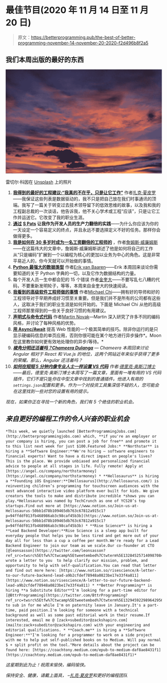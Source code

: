# 最佳节目(2020 年 11 月 14 日至 11 月 20 日)

> 原文：<https://betterprogramming.pub/the-best-of-better-programming-november-14-november-20-2020-f2d496b8f2a5>

## 我们本周出版的最好的东西

![](img/2658e84b599059c619b763caf9a51ce7.png)

雷切尔·科因在 [Unsplash](https://unsplash.com?utm_source=medium&utm_medium=referral) 上的照片

1.  [**我得到的最好的工程建议:“我真的不在乎，只是让它工作”**](https://medium.com/p/2e238f0cf908) 作者[扎克·夏皮罗](https://medium.com/@zackshapiro)——我保证这些列表是数据驱动的，我不只是把自己放在我们时事通讯的顶端。我写了一篇关于转变过去技术领导留下的低效思维的故事，以及我和我的工程副总裁的一次谈话，他告诉我，他不关心学术或工程“应该”，只是让它工作并运送它。它改变了我的职业生涯。
2.  [**通过**](https://medium.com/p/70375a5f0c33) **[S Pats](https://medium.com/@mangobreeze) 让我作为开发人员的生产力翻倍的实践**——为什么你应该为你的一天设定一个容易定义的终点，并且永远不要选择定义不好的任务。那样你会做得更多。
3.  [**我是如何在 30 多岁时成为一名工资翻倍的工程师的**](https://medium.com/p/ed4b6b62d4ac) ，作者[詹姆斯·威廉姆斯](https://medium.com/@jdubyou)——在这篇伟大的文章中，詹姆斯·威廉姆斯讲述了他是如何将自己的工作从“只是编码”扩展到一个以编程为核心的更加以业务为中心的角色。这是非常平易近人的，你今天就可以开始做的事情。
4.  [**Python 最强大的数据类型**](https://medium.com/p/89628a9e1467) 作者[Erik van Baaren](https://medium.com/@eriky)——Erik 本周回来谈论你需要知道的关于 Python 字典的一切，以及它作为数据结构的力量。
5.  每个开发人员一生中都会犯的 15 个错误 作者[金奎大](https://medium.com/@daaaan)——不要写乱七八糟的代码，不要重新发明轮子，等等，本周来自金奎大的快速阅读。
6.  [**我看到的高级软件工程师做的事情**](https://medium.com/p/6a9f49b9e54f) 作者[Michael Chi](https://medium.com/@dychi)——拥有好的导师和好的工程领导对于早期养成好习惯至关重要。但是我们并不是所有的公司都有这些人，这取决于我们的职业生涯是如何开始的。下面是 Michael Chi 从他的高级工程师那里得到的一些关于良好习惯的有用建议。
7.  [**声明式与命令式代码**](https://medium.com/p/180c0cf4003b) 作者[Martin Novak](https://medium.com/@ragnarecek)—Martin 深入研究了许多不同的编码风格，并讨论了每种风格的优势。
8.  [**用 Async/Await**](https://medium.com/p/b609e7e65744) 提高 Web 性能的一个极其简单的技巧。除非你运行的是只显示硬编码信息的单页应用，否则你很可能在某个地方进行异步操作*。Moon 在这里教你如何更有效地处理你的异步/等待。*
9.  *[**棱角分明还活着吗？Chameera Dulanga**](https://medium.com/p/4977515f4de1) — Chameera 本周回来讨论 Angular 相对于 React 和 Vue.js 的地位，这两个网站近年来似乎获得了更多的荣耀。那么，Angular 还活着吗？*
10.  *[**如何在短短 5 分钟内像专业人士一样设置 VS 代码**](https://medium.com/p/65aaa5788c0d) 作者:[德里克·奥斯汀博士](https://medium.com/@doctorderek)——最后，德里克·奥斯汀博士本周写了一篇文章，里面有一堆有用的 VS 代码插件，它们不是*只是*你在中型文章中找到的普通插件。他进入有用的`settings.json`配置和更多。作为一个对投资工具集深信不疑的人，您可能会在这里找到一些对您的设置有用的提示。*

*现在，如果你正在寻找一个新的角色，我们有 5 个绝佳的职业机会。*

## *来自更好的编程工作的令人兴奋的职业机会*

```
*This week, we quietly launched [BetterProgrammingJobs.com](http://betterprogrammingjobs.com) which, **if you're an employer or your company is hiring, you can post a job for free** and promote it to this list next week for just $100.Featured Jobs:* **Northstar** is hiring a **Software Engineer:**We're hiring — software engineers to financial experts! Want to have a direct impact on people's lives? This is the place. We provide unbiased and personalized financial advice to people at all stages in life. Fully remote! Apply at [https://angel.co/company/northstarmoney](https://angel.co/company/northstarmoney) * **Hellosaurus** is hiring a **Founding iOS Engineer:**[Hellosaurus](http://hellosaurus.com/) is reinventing children’s programming for touchscreen audiences with the most advanced interactive video platform ever built for kids. We give creators the tools to make and distribute incredible *shows you can play.*Hellosaurus was named by TechCrunch as one of YCS20’s top startups.Find out more at [https://www.notion.so/Join-us-at-Hellosaurus-50bb1d78b109465db763c67812a915c1?p=94ffddf013fb468986ab3c98caf45b3b](https://www.notion.so/Join-us-at-Hellosaurus-50bb1d78b109465db763c67812a915c1?p=94ffddf013fb468986ab3c98caf45b3b) * **Rise Science** is hiring a **Lead Backend Developer:**Rise Science is a sleep app built for everyday people that helps you be less tired and get more out of your day all for less than a cup a coffee per month.We're ready for a Lead Backend Engineer to join our team as we scale.Our co-founder at CTO [@leonsasson](https://twitter.com/leonsasson?ref_src=twsrc%5Etfw%7Ctwcamp%5Etweetembed%7Ctwterm%5E1328452571409870848%7Ctwgr%5E&ref_url=https%3A%2F%2Fwww.betterprogrammingjobs.com%2F) wrote a letter to you  to help clarify our mission, problem, and opportunity to help with self-qualification.You can read that letter and find out more here: [https://www.notion.so/risescience/A-letter-to-our-future-backend-lead-a9b2cfdef78948a0823be17e33f4a811](https://www.notion.so/risescience/A-letter-to-our-future-backend-lead-a9b2cfdef78948a0823be17e33f4a811) * **Better Programming** is hiring **a Substitute Editor**I'm looking for a part-time editor for [@BttrProgramming](https://twitter.com/BttrProgramming?ref_src=twsrc%5Etfw%7Ctwcamp%5Etweetembed%7Ctwterm%5E1329459229896429568%7Ctwgr%5E&ref_url=https%3A%2F%2Fwww.betterprogrammingjobs.com%2F) to sub in for me while I'm on paternity leave in January.It's a part-time, paid position.I'm looking for someone with a technical background as well as some past editorial work in their resume.If interested, email me @ [zack+subeditor@zackshapiro.com](mailto:zack+subeditor@zackshapiro.com) with your engineering and editorial qualifications. * **Coach.me** is hiring a **Software Engineer:**"I'm looking for a programmer to work on a side project with me to help put self-published books on to Medium. Will pay normal $ + split profit on the tool."More details about the project can be found here: [https://coachtony.medium.com/epub-to-medium-daf8ae8431f1](https://coachtony.medium.com/epub-to-medium-daf8ae8431f1)*
```

*这星期到此为止！祝周末愉快，编码愉快。*

*保持安全、健康，请戴上面具，
–[扎克·夏皮罗](http://twitter.com/zackshapiro)和更好的编程团队*